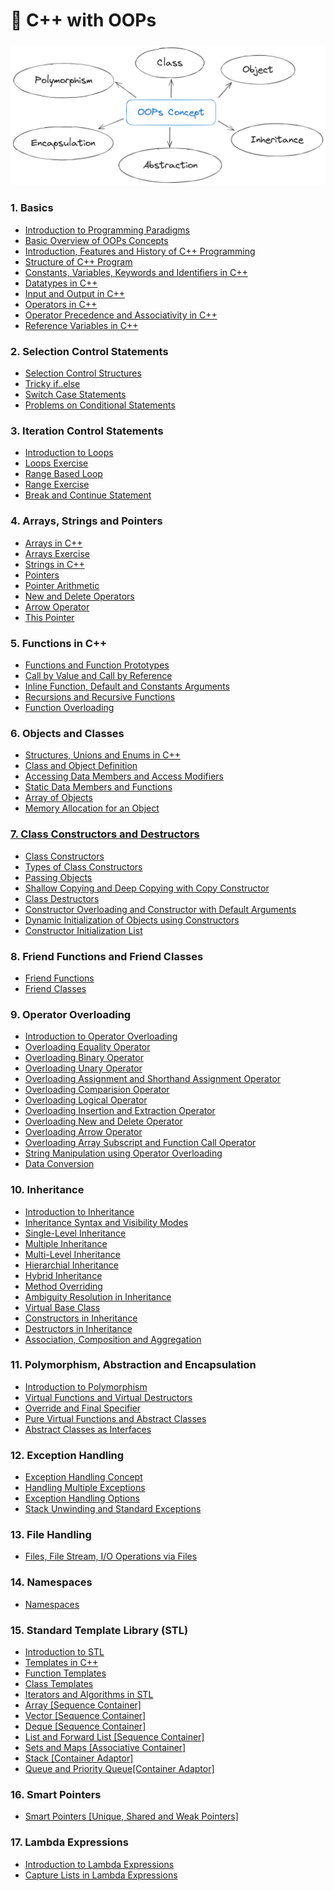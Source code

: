 # 🎯 C++ with OOPs

### <img src="oops.png">

### 1. Basics

- <a href="https://github.com/ashish-shr/100-Days-of-CPP-Programming/tree/main/01_Basics_of_C%2B%2B_Programming/Day_01_Introduction_to_Programming_Paradigm/Readme.md">Introduction to Programming Paradigms</a>
- <a href="https://github.com/ashish-shr/100-Days-of-CPP-Programming/tree/main/01_Basics_of_C%2B%2B_Programming/Day_02_Basic_overview_of_OOPs_concepts/Readme.md">Basic Overview of OOPs Concepts</a>
- <a href="https://github.com/ashish-shr/100-Days-of-CPP-Programming/tree/main/01_Basics_of_C%2B%2B_Programming/Day_03_Introduction_Features_History_of_C%2B%2B/Readme.md">Introduction, Features and History of C++ Programming</a>
- <a href="https://github.com/ashish-shr/100-Days-of-CPP-Programming/tree/main/01_Basics_of_C%2B%2B_Programming/Day_04_Structure_of_C%2B%2B_Program/Readme.md">Structure of C++ Program</a>
- <a href="https://github.com/ashish-shr/100-Days-of-CPP-Programming/tree/main/01_Basics_of_C%2B%2B_Programming/Day_05_Constants_Variables_Keywords_Indentifiers/Readme.md">Constants, Variables, Keywords and Identifiers in C++</a>
- <a href="https://github.com/ashish-shr/100-Days-of-CPP-Programming/tree/main/01_Basics_of_C%2B%2B_Programming/Day_06_Datatypes_in_C%2B%2B/Readme.md">Datatypes in C++</a>
- <a href="https://github.com/ashish-shr/100-Days-of-CPP-Programming/tree/main/01_Basics_of_C%2B%2B_Programming/Day_07_Input_Output_in_C%2B%2B/Readme.md">Input and Output in C++</a>
- <a href="https://github.com/ashish-shr/100-Days-of-CPP-Programming/tree/main/01_Basics_of_C%2B%2B_Programming/Day_08_Operators_in_C%2B%2B/Readme.md">Operators in C++</a>
- <a href="https://github.com/ashish-shr/100-Days-of-CPP-Programming/tree/main/01_Basics_of_C%2B%2B_Programming/Day_09_Operators_Precendence_and_Associativity/Readme.md">Operator Precedence and Associativity in C++</a>
- <a href="https://github.com/ashish-shr/100-Days-of-CPP-Programming/tree/main/01_Basics_of_C%2B%2B_Programming/Day_10_Reference_variables/Readme.md">Reference Variables in C++</a>

### 2. Selection Control Statements

- <a href="https://github.com/ashish-shr/100-Days-of-CPP-Programming/tree/main/02_Selection_Control_Statements/Day_11_Selection_Control_Structures/Readme.md">Selection Control Structures</a>
- <a href="https://github.com/ashish-shr/100-Days-of-CPP-Programming/tree/main/02_Selection_Control_Statements/Day_12_Tricky_if_else/Readme.md">Tricky if..else</a>
- <a href="https://github.com/ashish-shr/100-Days-of-CPP-Programming/tree/main/02_Selection_Control_Statements/Day_13_Switch_Case_Statement/Readme.md">Switch Case Statements</a>
- <a href="https://github.com/ashish-shr/100-Days-of-CPP-Programming/tree/main/02_Selection_Control_Statements/Day_14_Problems_on_Conditional_Statements/Readme.md">Problems on Conditional Statements</a>

### 3. Iteration Control Statements

- <a href="https://github.com/ashish-shr/100-Days-of-CPP-Programming/tree/main/03_Iteration_Control_Statements/Day_15_Introduction_to_Loops/Readme.md">Introduction to Loops</a>
- <a href="https://github.com/ashish-shr/100-Days-of-CPP-Programming/tree/main/03_Iteration_Control_Statements/Day_16_Loops_Exercise/Readme.md">Loops Exercise</a>
- <a href="https://github.com/ashish-shr/100-Days-of-CPP-Programming/tree/main/03_Iteration_Control_Statements/Day_17_Range_based_for_loop/Readme.md">Range Based Loop</a>
- <a href="https://github.com/ashish-shr/100-Days-of-CPP-Programming/tree/main/03_Iteration_Control_Statements/Day_18_Range_Exercise/Readme.md">Range Exercise</a>
- <a href="https://github.com/ashish-shr/100-Days-of-CPP-Programming/tree/main/03_Iteration_Control_Statements/Day_19_Break_and_Continue/Readme.md">Break and Continue Statement</a>

### 4. Arrays, Strings and Pointers

- <a href="https://github.com/ashish-shr/100-Days-of-CPP-Programming/tree/main/04_Arrays_Strings_and_Pointers/Day_20_Arrays/Readme.md">Arrays in C++</a>
- <a href="https://github.com/ashish-shr/100-Days-of-CPP-Programming/tree/main/04_Arrays_Strings_and_Pointers/Day_21_Array_Exercise/Readme.md">Arrays Exercise</a>
- <a href="https://github.com/ashish-shr/100-Days-of-CPP-Programming/tree/main/04_Arrays_Strings_and_Pointers/Day_22_C%2B%2B_Strings/Readme.md">Strings in C++</a>
- <a href="https://github.com/ashish-shr/100-Days-of-CPP-Programming/tree/main/04_Arrays_Strings_and_Pointers/Day_23_Pointers/Readme.md">Pointers</a>
- <a href="https://github.com/ashish-shr/100-Days-of-CPP-Programming/tree/main/04_Arrays_Strings_and_Pointers/Day_24_Pointer_Arithmetic/Readme.md">Pointer Arithmetic</a>
- <a href="https://github.com/ashish-shr/100-Days-of-CPP-Programming/tree/main/04_Arrays_Strings_and_Pointers/Day_25_New_and_Delete_Operators/Readme.md">New and Delete Operators</a>
- <a href="https://github.com/ashish-shr/100-Days-of-CPP-Programming/tree/main/04_Arrays_Strings_and_Pointers/Day_26_Arrow_Operator/Readme.md">Arrow Operator</a>
- <a href="https://github.com/ashish-shr/100-Days-of-CPP-Programming/tree/main/04_Arrays_Strings_and_Pointers/Day_27_This_Pointer/Readme.md">This Pointer</a>

### 5. Functions in C++

- <a href="https://github.com/ashish-shr/100-Days-of-CPP-Programming/tree/main/05_Functions_in_C%2B%2B/Day_28_Functions_and_Function_Prototypes/Readme.md">Functions and Function Prototypes</a>
- <a href="https://github.com/ashish-shr/100-Days-of-CPP-Programming/tree/main/05_Functions_in_C%2B%2B/Day_29_Call_by_Value_and_Reference/Readme.md">Call by Value and Call by Reference</a>
- <a href="https://github.com/ashish-shr/100-Days-of-CPP-Programming/tree/main/05_Functions_in_C%2B%2B/Day_30_Inline_Functions_Default_and_Constant_Arguments/Readme.md">Inline Function, Default and Constants Arguments</a>
- <a href="https://github.com/ashish-shr/100-Days-of-CPP-Programming/tree/main/05_Functions_in_C%2B%2B/Day_31_Recursions_and_Recursive_Functions/Readme.md">Recursions and Recursive Functions</a>
- <a href="https://github.com/ashish-shr/100-Days-of-CPP-Programming/tree/main/05_Functions_in_C%2B%2B/Day_32_Function_Overloading/Readme.md">Function Overloading</a>

### 6. Objects and Classes

- <a href="https://github.com/ashish-shr/100-Days-of-CPP-Programming/tree/main/06_Objects_and_Classes/Day_33_Structures_Unions_Enums/Readme.md">Structures, Unions and Enums in C++</a>
- <a href="https://github.com/ashish-shr/100-Days-of-CPP-Programming/tree/main/06_Objects_and_Classes/Day_34_Class_and_Object_Definition/Readme.md">Class and Object Definition</a>
- <a href="https://github.com/ashish-shr/100-Days-of-CPP-Programming/tree/main/06_Objects_and_Classes/Day_35_Accessing_Data_Members_Access_Modifiers/Readme.md">Accessing Data Members and Access Modifiers</a>
- <a href="https://github.com/ashish-shr/100-Days-of-CPP-Programming/tree/main/06_Objects_and_Classes/Day_36_Static_Data_Members_and_Functions/Readme.md">Static Data Members and Functions</a>
- <a href="https://github.com/ashish-shr/100-Days-of-CPP-Programming/tree/main/06_Objects_and_Classes/Day_37_Array_of_objects/Readme.md">Array of Objects</a>
- <a href="https://github.com/ashish-shr/100-Days-of-CPP-Programming/tree/main/06_Objects_and_Classes/Day_38_Memory_allocation_for_an_object/Readme.md">Memory Allocation for an Object

### 7. Class Constructors and Destructors

- <a href="https://github.com/ashish-shr/100-Days-of-CPP-Programming/tree/main/07_Class_Constructors_and_Destructors/Day_39_Class_Constructors/Readme.md">Class Constructors</a>
- <a href="https://github.com/ashish-shr/100-Days-of-CPP-Programming/tree/main/07_Class_Constructors_and_Destructors/Day_40_Types_of_Class_Constructors/Readme.md">Types of Class Constructors</a>
- <a href="https://github.com/ashish-shr/100-Days-of-CPP-Programming/tree/main/07_Class_Constructors_and_Destructors/Day_41_Passing_Objects/Readme.md">Passing Objects</a>
- <a href="https://github.com/ashish-shr/100-Days-of-CPP-Programming/tree/main/07_Class_Constructors_and_Destructors/Day_42_Shallow_Copying_and_Deep_Copying_with_Copy_Constructor/Readme.md">Shallow Copying and Deep Copying with Copy Constructor</a>
- <a href="https://github.com/ashish-shr/100-Days-of-CPP-Programming/tree/main/07_Class_Constructors_and_Destructors/Day_43_Destructors/Readme.md">Class Destructors</a>
- <a href="https://github.com/ashish-shr/100-Days-of-CPP-Programming/tree/main/07_Class_Constructors_and_Destructors/Day_44_Constructor_Overloading_and_Constructor_with_Default_arguments/Readme.md">Constructor Overloading and Constructor with Default Arguments</a>
- <a href="https://github.com/ashish-shr/100-Days-of-CPP-Programming/tree/main/07_Class_Constructors_and_Destructors/Day_45_Dynamic_Initialization_of_Objects_using_Constructors/Readme.md">Dynamic Initialization of Objects using Constructors</a>
- <a href="https://github.com/ashish-shr/100-Days-of-CPP-Programming/tree/main/07_Class_Constructors_and_Destructors/Day_46_Constructor_Initialization_List/Readme.md">Constructor Initialization List</a>

### 8. Friend Functions and Friend Classes

- <a href="https://github.com/ashish-shr/100-Days-of-CPP-Programming/tree/main/08_Friend_Functions_and_Friend_Classes/Day_47_Friend_Functions/Readme.md">Friend Functions</a>
- <a href="https://github.com/ashish-shr/100-Days-of-CPP-Programming/tree/main/08_Friend_Functions_and_Friend_Classes/Day_48_Friend_Classes/Readme.md">Friend Classes</a>

### 9. Operator Overloading

- <a href="https://github.com/ashish-shr/100-Days-of-CPP-Programming/tree/main/09_Operator_Overloading/Day_49_Operator_Overloading/Readme.md">Introduction to Operator Overloading</a>
- <a href="https://github.com/ashish-shr/100-Days-of-CPP-Programming/tree/main/09_Operator_Overloading/Day_50_Overloading_Equality_Operator/Readme.md">Overloading Equality Operator</a>
- <a href="https://github.com/ashish-shr/100-Days-of-CPP-Programming/tree/main/09_Operator_Overloading/Day_51_Overloading_Binary_Operator/Readme.md">Overloading Binary Operator</a>
- <a href="https://github.com/ashish-shr/100-Days-of-CPP-Programming/tree/main/09_Operator_Overloading/Day_52_Overloading_Unary_Operators/Readme.md">Overloading Unary Operator</a>
- <a href="https://github.com/ashish-shr/100-Days-of-CPP-Programming/tree/main/09_Operator_Overloading/Day_53_Overloading_Assignment_and_Shorthand_Assignment_Operators/Readme.md">Overloading Assignment and Shorthand Assignment Operator</a>
- <a href="https://github.com/ashish-shr/100-Days-of-CPP-Programming/tree/main/09_Operator_Overloading/Day_54_Overloading_Comparison_Operators/Readme.md">Overloading Comparision Operator</a>
- <a href="https://github.com/ashish-shr/100-Days-of-CPP-Programming/tree/main/09_Operator_Overloading/Day_55_Overloading_Logical_Operators/Readme.md">Overloading Logical Operator</a>
- <a href="https://github.com/ashish-shr/100-Days-of-CPP-Programming/tree/main/09_Operator_Overloading/Day_56_Overloading_Insertion_and_Extraction_Operators/Readme.md">Overloading Insertion and Extraction Operator</a>
- <a href="https://github.com/ashish-shr/100-Days-of-CPP-Programming/tree/main/09_Operator_Overloading/Day_57_Overloading_new_and_delete_Operators/Readme.md">Overloading New and Delete Operator</a>
- <a href="https://github.com/ashish-shr/100-Days-of-CPP-Programming/tree/main/09_Operator_Overloading/Day_58_Overloading_Arrow_Operator/Readme.md">Overloading Arrow Operator</a>
- <a href="https://github.com/ashish-shr/100-Days-of-CPP-Programming/tree/main/09_Operator_Overloading/Day_59_Overloading_Array_subscript_and_Function_call_operator/Readme.md">Overloading Array Subscript and Function Call Operator</a>
- <a href="https://github.com/ashish-shr/100-Days-of-CPP-Programming/tree/main/09_Operator_Overloading/Day_60_String_Manipulation_using_Operator_Overloading/Readme.md">String Manipulation using Operator Overloading</a>
- <a href="https://github.com/ashish-shr/100-Days-of-CPP-Programming/tree/main/Day_61_Data_Conversion/Readme.md">Data Conversion</a>

### 10. Inheritance

- <a href="https://github.com/ashish-shr/100-Days-of-CPP-Programming/tree/main/10_Inheritance/Day_62_Introduction_to_Inheritance/Readme.md">Introduction to Inheritance</a>
- <a href="https://github.com/ashish-shr/100-Days-of-CPP-Programming/tree/main/10_Inheritance/Day_63_Inheritance_Syntax_and_Visibility_Modes/Readme.md">Inheritance Syntax and Visibility Modes</a>
- <a href="https://github.com/ashish-shr/100-Days-of-CPP-Programming/tree/main/10_Inheritance/Day_64_Single_Level_Inheritance/Readme.md">Single-Level Inheritance</a>
- <a href="https://github.com/ashish-shr/100-Days-of-CPP-Programming/tree/main/10_Inheritance/Day_65_Multiple_inheritance/Readme.md">Multiple Inheritance</a>
- <a href="https://github.com/ashish-shr/100-Days-of-CPP-Programming/tree/main/10_Inheritance/Day_66_Multilevel_Inheritance/Readme.md">Multi-Level Inheritance</a>
- <a href="https://github.com/ashish-shr/100-Days-of-CPP-Programming/tree/main/10_Inheritance/Day_67_Hierarchial_Inheritance/Readme.md">Hierarchial Inheritance</a>
- <a href="https://github.com/ashish-shr/100-Days-of-CPP-Programming/tree/main/10_Inheritance/Day_68_Hybrid_Inheritance/Readme.md">Hybrid Inheritance</a>
- <a href="https://github.com/ashish-shr/100-Days-of-CPP-Programming/tree/main/10_Inheritance/Day_69_Method_Overriding/Readme.md">Method Overriding</a>
- <a href="https://github.com/ashish-shr/100-Days-of-CPP-Programming/tree/main/10_Inheritance/Day_70_Ambiguity_Resolution_in_Inheritance/Readme.md">Ambiguity Resolution in Inheritance</a>
- <a href="https://github.com/ashish-shr/100-Days-of-CPP-Programming/tree/main/10_Inheritance/Day_71_Virtual_Base_Class/Readme.md">Virtual Base Class</a>
- <a href="https://github.com/ashish-shr/100-Days-of-CPP-Programming/tree/main/10_Inheritance/Day_72_Constructors_in_Inheritance/Readme.md">Constructors in Inheritance</a>
- <a href="https://github.com/ashish-shr/100-Days-of-CPP-Programming/tree/main/10_Inheritance/Day_73_Destructors_in_Inheritance/Readme.md">Destructors in Inheritance</a>
- <a href="https://github.com/ashish-shr/100-Days-of-CPP-Programming/tree/main/10_Inheritance/Day_74_Association_Composition_Aggregation/Readme.md">Association, Composition and Aggregation</a>

### 11. Polymorphism, Abstraction and Encapsulation

- <a href="https://github.com/ashish-shr/100-Days-of-CPP-Programming/tree/main/11_Polymorphism_Abstraction_and_Encapsulation/Day_75_Polymorphism/Readme.md">Introduction to Polymorphism</a>
- <a href="https://github.com/ashish-shr/100-Days-of-CPP-Programming/tree/main/11_Polymorphism_Abstraction_and_Encapsulation/Day_76_Virtual_Functions_and_Virtual_Destructors/Readme.md">Virtual Functions and Virtual Destructors</a>
- <a href="https://github.com/ashish-shr/100-Days-of-CPP-Programming/tree/main/11_Polymorphism_Abstraction_and_Encapsulation/Day_77_Override_and_Final_Specifier/Readme.md">Override and Final Specifier</a>
- <a href="https://github.com/ashish-shr/100-Days-of-CPP-Programming/tree/main/11_Polymorphism_Abstraction_and_Encapsulation/Day_78_Pure_Virtual_Functions_and_Abstract_Classes/Readme.md">Pure Virtual Functions and Abstract Classes</a>
- <a href="https://github.com/ashish-shr/100-Days-of-CPP-Programming/tree/main/11_Polymorphism_Abstraction_and_Encapsulation/Day_79_Abstract_Classes_as_Interfaces/Readme.md">Abstract Classes as Interfaces</a>

### 12. Exception Handling

- <a href="https://github.com/ashish-shr/100-Days-of-CPP-Programming/tree/main/12_Exception_Handling/Day_80_Exception_Handling_Concept/Readme.md">Exception Handling Concept</a>
- <a href="https://github.com/ashish-shr/100-Days-of-CPP-Programming/tree/main/12_Exception_Handling/Day_81_Handling_Multiple_Exceptions/Readme.md">Handling Multiple Exceptions</a>
- <a href="https://github.com/ashish-shr/100-Days-of-CPP-Programming/tree/main/12_Exception_Handling/Day_82_Exception_Handling_Options/Readme.md">Exception Handling Options</a>
- <a href="https://github.com/ashish-shr/100-Days-of-CPP-Programming/tree/main/12_Exception_Handling/Day_83_Stack_Unwinding_and_Standard_Exceptions/Readme.md">Stack Unwinding and Standard Exceptions</a>

### 13. File Handling

- <a href="https://github.com/ashish-shr/100-Days-of-CPP-Programming/tree/main/13_File_Handling/Day_84_Files/Readme.md">Files, File Stream, I/O Operations via Files</a>

### 14. Namespaces

- <a href="https://github.com/ashish-shr/100-Days-of-CPP-Programming/tree/main/14_Namespaces/Day_85_Namespace/Readme.md">Namespaces</a>

### 15. Standard Template Library (STL)

- <a href="https://github.com/ashish-shr/100-Days-of-CPP-Programming/tree/main/15_Standard_Template_Library_STL/Day_86_Introduction_to_STL/Readme.md">Introduction to STL</a>
- <a href="https://github.com/ashish-shr/100-Days-of-CPP-Programming/tree/main/15_Standard_Template_Library_STL/Day_87_Templates/Readme.md">Templates in C++</a>
- <a href="https://github.com/ashish-shr/100-Days-of-CPP-Programming/tree/main/15_Standard_Template_Library_STL/Day_88_Function_Templates/Readme.md">Function Templates</a>
- <a href="https://github.com/ashish-shr/100-Days-of-CPP-Programming/tree/main/15_Standard_Template_Library_STL/Day_89_Class_Templates/Readme.md">Class Templates</a>
- <a href="https://github.com/ashish-shr/100-Days-of-CPP-Programming/tree/main/15_Standard_Template_Library_STL/Day_90_STL_Iterators_and_Algorithms/Readme.md">Iterators and Algorithms in STL</a>
- <a href="https://github.com/ashish-shr/100-Days-of-CPP-Programming/tree/main/15_Standard_Template_Library_STL/Day_91_Array_Sequence_Container/Readme.md">Array [Sequence Container]</a>
- <a href="https://github.com/ashish-shr/100-Days-of-CPP-Programming/tree/main/15_Standard_Template_Library_STL/Day_92_Vectors/Readme.md">Vector [Sequence Container]</a>
- <a href="https://github.com/ashish-shr/100-Days-of-CPP-Programming/tree/main/15_Standard_Template_Library_STL/Day_93_Deque_Sequence_Container/Readme.md">Deque [Sequence Container]</a>
- <a href="https://github.com/ashish-shr/100-Days-of-CPP-Programming/tree/main/15_Standard_Template_Library_STL/Day_94_List_and_Forward_List/Readme.md">List and Forward List [Sequence Container]</a>
- <a href="https://github.com/ashish-shr/100-Days-of-CPP-Programming/tree/main/15_Standard_Template_Library_STL/Day_95_Sets_and_Maps/Readme.md">Sets and Maps [Associative Container]</a>
- <a href="https://github.com/ashish-shr/100-Days-of-CPP-Programming/tree/main/15_Standard_Template_Library_STL/Day_96_Stack/Readme.md">Stack [Container Adaptor]</a>
- <a href="https://github.com/ashish-shr/100-Days-of-CPP-Programming/tree/main/15_Standard_Template_Library_STL/Day_97_Queue_and_Priority_Queue_100/Readme.md">Queue and Priority Queue[Container Adaptor]</a>

### 16. Smart Pointers

- <a href="https://github.com/ashish-shr/100-Days-of-CPP-Programming/tree/main/16_Smart_Pointers/Day_98_Smart_Pointers/Readme.md">Smart Pointers [Unique, Shared and Weak Pointers]</a>

### 17. Lambda Expressions

- <a href="https://github.com/ashish-shr/100-Days-of-CPP-Programming/tree/main/17_Lambda_Expressions/Day_99_Lambda_Expressions/Readme.md">Introduction to Lambda Expressions</a>
- <a href="https://github.com/ashish-shr/100-Days-of-CPP-Programming/tree/main/17_Lambda_Expressions/Day_100_Capture_Lists_in_Lambda_Expressions/Readme.md">Capture Lists in Lambda Expressions</a>
